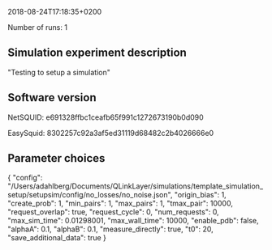 2018-08-24T17:18:35+0200


Number of runs:
1

Simulation experiment description
---------------------------------

"Testing to setup a simulation"


Software version
----------------
NetSQUID:
e691328ffbc1ceafb65f991c1272673190b0d090

EasySquid:
8302257c92a3af5ed31119d68482c2b4026666e0


Parameter choices
-----------------

{ "config": "/Users/adahlberg/Documents/QLinkLayer/simulations/template_simulation_setup/setupsim/config/no_losses/no_noise.json", "origin_bias": 1, "create_prob": 1, "min_pairs": 1, "max_pairs": 1, "tmax_pair": 10000, "request_overlap": true, "request_cycle": 0, "num_requests": 0, "max_sim_time": 0.01298001, "max_wall_time": 10000, "enable_pdb": false, "alphaA": 0.1, "alphaB": 0.1, "measure_directly": true, "t0": 20, "save_additional_data": true }

